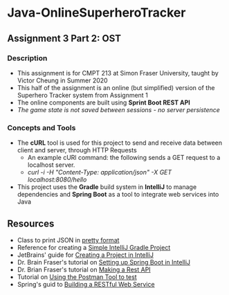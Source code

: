 # Java-OnlineSuperheroTracker

## Assignment 3 Part 2: OST
### Description
- This assignment is for CMPT 213 at Simon Fraser University, taught by Victor Cheung in Summer 2020
- This half of the assignment is an online (but simplified) version of the Superhero Tracker system from Assignment 1
- The online components are built using **Sprint Boot REST API**
- *The game state is not saved between sessions - no server persistence*

### Concepts and Tools
- The **cURL** tool is used for this project to send and receive data between client and server, through HTTP Requests
  - An example cURl command: the following sends a GET request to a localhost server.
  - *curl -i -H "Content-Type: application/json" -X GET localhost:8080/hello*
- This project uses the **Gradle** build system in **IntelliJ** to manage dependencies and **Spring Boot** as a tool to integrate web services into Java


## Resources
- Class to print JSON in [pretty format](https://github.com/drbfraser/SpringBootIntro/blob/master/src/main/java/ca/pledgetovote/controllers/MakeSpringPrettyPrintJSON.java)
- Reference for creating a [Simple IntelliJ Gradle Project](https://stackoverflow.com/questions/49710330/src-folder-not-created-when-creating-simple-intellij-java-gradle-project)
- JetBrains' guide for [Creating a Project in IntelliJ](https://www.jetbrains.com/help/idea/gradle.html)
- Dr. Brain Fraser's tutorial on [Setting up Spring Boot in IntelliJ](https://www.youtube.com/watch?v=he63dwZdhOM)
- Dr. Brian Fraser's tutorial on [Making a Rest API](https://www.youtube.com/watch?v=rXBsnNCH59o)
- Tutorial on [Using the Postman Tool to test](https://www.youtube.com/watch?v=-HTV4NTKo7I)
- Spring's guid to [Building a RESTful Web Service](https://spring.io/guides/gs/rest-service/)
